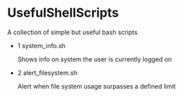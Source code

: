# UsefulShellScripts
A collection of simple but useful bash scripts

- 1 system_info.sh

    Shows info on system the user is currently logged on
    
- 2 alert_filesystem.sh

    Alert when file system usage surpasses a defined limit
